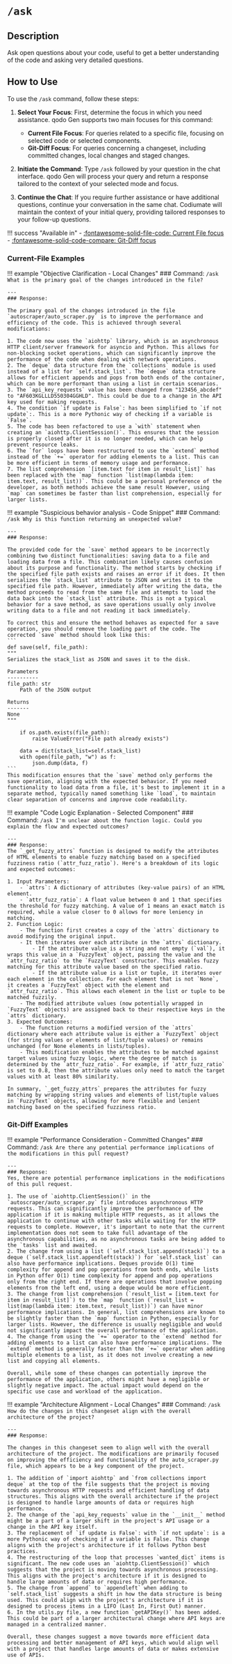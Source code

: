 # `/ask` 

## Description
Ask open questions about your code, useful to get a better understanding of the code and asking very detailed questions.

## How to Use
To use the `/ask` command, follow these steps:

1. **Select Your Focus**: First, determine the focus in which you need assistance. qodo Gen supports two main focuses for this command:
    - **Current File Focus**: For queries related to a specific file, focusing on selected code or selected components.
    - **Git-Diff Focus**: For queries concerning a changeset, including committed changes, local changes and staged changes.

2. **Initiate the Command**: Type `/ask` followed by your question in the chat interface. qodo Gen will process your query and return a response tailored to the context of your selected mode and focus.

3. **Continue the Chat**: If you require further assistance or have additional questions, continue your conversation in the same chat. Codiumate will maintain the context of your initial query, providing tailored responses to your follow-up questions.

!!! success "Available in"
    - [:fontawesome-solid-file-code: Current File focus](../focus/current-file.md)
    - [:fontawesome-solid-code-compare: Git-Diff focus](../focus/git-diff.md)

### Current-File Examples

!!! example "Objective Clarification - Local Changes"
    ### Command: 
    `/ask What is the primary goal of the changes introduced in the file?`

    ---
    ### Response:

    The primary goal of the changes introduced in the file `autoscraper/auto_scraper.py` is to improve the performance and efficiency of the code. This is achieved through several modifications:

    1. The code now uses the `aiohttp` library, which is an asynchronous HTTP client/server framework for asyncio and Python. This allows for non-blocking socket operations, which can significantly improve the performance of the code when dealing with network operations.
    2. The `deque` data structure from the `collections` module is used instead of a list for `self.stack_list`. The `deque` data structure allows for efficient appends and pops from both ends of the container, which can be more performant than using a list in certain scenarios.
    3. The `api_key_requests` value has been changed from "123456_abcdef" to "AF603KGLLLD550304GGHLD". This could be due to a change in the API key used for making requests.
    4. The condition `if update is False`: has been simplified to `if not update`:. This is a more Pythonic way of checking if a variable is `False`.
    5. The code has been refactored to use a `with` statement when creating an `aiohttp.ClientSession()`. This ensures that the session is properly closed after it is no longer needed, which can help prevent resource leaks.
    6. The `for` loops have been restructured to use the `extend` method instead of the `+=` operator for adding elements to a list. This can be more efficient in terms of memory usage and performance.
    7. The list comprehension `[item.text for item in result_list]` has been replaced with the `map` function `list(map(lambda item: item.text, result_list))`. This could be a personal preference of the developer, as both methods achieve the same result However, using `map` can sometimes be faster than list comprehension, especially for larger lists.

!!! example "Suspicious behavior analysis - Code Snippet"
    ### Command: 
    `/ask Why is this function returning an unexpected value?`

    ---
    ### Response: 
    
    The provided code for the `save` method appears to be incorrectly combining two distinct functionalities: saving data to a file and loading data from a file. This combination likely causes confusion about its purpose and functionality. The method starts by checking if the specified file path exists and raises an error if it does. It then serializes the `stack_list` attribute to JSON and writes it to the specified file path. However, immediately after writing the data, the method proceeds to read from the same file and attempts to load the data back into the `stack_list` attribute. This is not a typical behavior for a save method, as save operations usually only involve writing data to a file and not reading it back immediately.

    To correct this and ensure the method behaves as expected for a save operation, you should remove the loading part of the code. The corrected `save` method should look like this:
    ```
    def save(self, file_path):
    """
    Serializes the stack_list as JSON and saves it to the disk.

    Parameters
    ----------
    file_path: str
        Path of the JSON output

    Returns
    -------
    None
    """

        if os.path.exists(file_path):
            raise ValueError("File path already exists")

        data = dict(stack_list=self.stack_list)
        with open(file_path, "w") as f:
            json.dump(data, f)
    ```
    This modification ensures that the `save` method only performs the save operation, aligning with the expected behavior. If you need functionality to load data from a file, it's best to implement it in a separate method, typically named something like `load`, to maintain clear separation of concerns and improve code readability.



!!! example "Code Logic Explanation - Selected Component"
    ### Command: 
    `/ask I'm unclear about the function logic. Could you explain the flow and expected outcomes?`
    
    ---
    ### Response:
    The `_get_fuzzy_attrs` function is designed to modify the attributes of HTML elements to enable fuzzy matching based on a specified fuzziness ratio (`attr_fuzz_ratio`). Here's a breakdown of its logic and expected outcomes:

    1. Input Parameters:
        - `attrs`: A dictionary of attributes (key-value pairs) of an HTML element.
        - `attr_fuzz_ratio`: A float value between 0 and 1 that specifies the threshold for fuzzy matching. A value of 1 means an exact match is required, while a value closer to 0 allows for more leniency in matching.
    2. Function Logic:
        - The function first creates a copy of the `attrs` dictionary to avoid modifying the original input.
        - It then iterates over each attribute in the `attrs` dictionary.
            - If the attribute value is a string and not empty (`val`), it wraps this value in a `FuzzyText` object, passing the value and the `attr_fuzz_ratio` to the `FuzzyText` constructor. This enables fuzzy matching for this attribute value based on the specified ratio.
            - If the attribute value is a list or tuple, it iterates over each element in the collection. For each element that is not `None`, it creates a `FuzzyText` object with the element and `attr_fuzz_ratio`. This allows each element in the list or tuple to be matched fuzzily.
        - The modified attribute values (now potentially wrapped in `FuzzyText` objects) are assigned back to their respective keys in the `attrs` dictionary.
    3. Expected Outcomes:
        - The function returns a modified version of the `attrs` dictionary where each attribute value is either a `FuzzyText` object (for string values or elements of list/tuple values) or remains unchanged (for None elements in lists/tuples).
        - This modification enables the attributes to be matched against target values using fuzzy logic, where the degree of match is determined by the `attr_fuzz_ratio`. For example, if `attr_fuzz_ratio` is set to 0.8, then the attribute values only need to match the target values with at least 80% similarity.
    
    In summary, `_get_fuzzy_attrs` prepares the attributes for fuzzy matching by wrapping string values and elements of list/tuple values in `FuzzyText` objects, allowing for more flexible and lenient matching based on the specified fuzziness ratio.

### Git-Diff Examples

!!! example "Performance Consideration - Committed Changes"
    ### Command: 
    `/ask Are there any potential performance implications of the modifications in this pull request?`

    ---
    ### Response:
    Yes, there are potential performance implications in the modifications of this pull request.

    1. The use of `aiohttp.ClientSession()` in the `autoscraper/auto_scraper.py` file introduces asynchronous HTTP requests. This can significantly improve the performance of the application if it is making multiple HTTP requests, as it allows the application to continue with other tasks while waiting for the HTTP requests to complete. However, it's important to note that the current implementation does not seem to take full advantage of the asynchronous capabilities, as no asynchronous tasks are being added to the `tasks` list and awaited.
    2. The change from using a list (`self.stack_list.append(stack)`) to a deque (`self.stack_list.appendleft(stack)`) for `self.stack_list` can also have performance implications. Deques provide O(1) time complexity for append and pop operations from both ends, while lists in Python offer O(1) time complexity for append and pop operations only from the right end. If there are operations that involve popping elements from the left end, using a deque would be more efficient.
    3. The change from list comprehension (`result_list = [item.text for item in result_list]`) to the `map` function (`result_list = list(map(lambda item: item.text, result_list))`) can have minor performance implications. In general, list comprehensions are known to be slightly faster than the `map` function in Python, especially for larger lists. However, the difference is usually negligible and would not significantly impact the overall performance of the application.
    4. The change from using the `+=` operator to the `extend` method for adding elements to a list can also have performance implications. The `extend` method is generally faster than the `+=` operator when adding multiple elements to a list, as it does not involve creating a new list and copying all elements.
    
    Overall, while some of these changes can potentially improve the performance of the application, others might have a negligible or slightly negative impact. The actual impact would depend on the specific use case and workload of the application.
    

!!! example "Architecture Alignment - Local Changes"
    ### Command: 
    `/ask How do the changes in this changeset align with the overall architecture of the project?`

    ---
    ### Respomse:

    The changes in this changeset seem to align well with the overall architecture of the project. The modifications are primarily focused on improving the efficiency and functionality of the auto_scraper.py file, which appears to be a key component of the project.

    1. The addition of `import aiohttp` and `from collections import deque` at the top of the file suggests that the project is moving towards asynchronous HTTP requests and efficient handling of data structures. This aligns with the overall architecture if the project is designed to handle large amounts of data or requires high performance.
    2. The change of the `api_key_requests` value in the `__init__` method might be a part of a larger shift in the project's API usage or a change in the API key itself.
    3. The replacement of `if update is False`: with `if not update`: is a more Pythonic way of checking if a variable is False. This change aligns with the project's architecture if it follows Python best practices.
    4. The restructuring of the loop that processes `wanted_dict` items is significant. The new code uses an `aiohttp.ClientSession()` which suggests that the project is moving towards asynchronous processing. This aligns with the project's architecture if it is designed to handle large amounts of data or requires high performance.
    5. The change from `append` to `appendleft` when adding to `self.stack_list` suggests a shift in how the data structure is being used. This could align with the project's architecture if it is designed to process items in a LIFO (Last In, First Out) manner.
    6. In the utils.py file, a new function `getAPIKey()` has been added. This could be part of a larger architectural change where API keys are managed in a centralized manner.
    
    Overall, these changes suggest a move towards more efficient data processing and better management of API keys, which would align well with a project that handles large amounts of data or makes extensive use of APIs.
